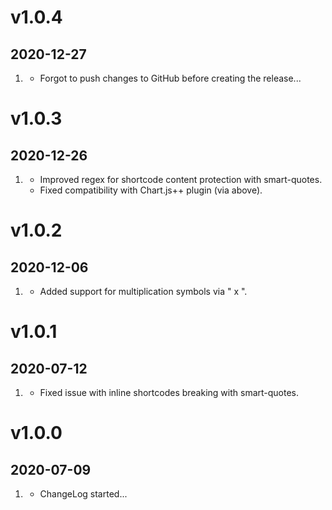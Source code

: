 # v1.0.4

## 2020-12-27

1. [](#bugfix)
   - Forgot to push changes to GitHub before creating the release...

# v1.0.3

## 2020-12-26

1. [](#bugfix)
   - Improved regex for shortcode content protection with smart-quotes.
   - Fixed compatibility with Chart.js++ plugin (via above).

# v1.0.2

## 2020-12-06

1. [](#new)
   - Added support for multiplication symbols via " x ".

# v1.0.1

## 2020-07-12

1. [](#bugfix)
   - Fixed issue with inline shortcodes breaking with smart-quotes.

# v1.0.0

## 2020-07-09

1. [](#new)
   - ChangeLog started...
